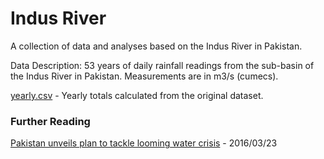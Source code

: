 # Indus River
A collection of data and analyses based on the Indus River in Pakistan.

Data Description: 53 years of daily rainfall readings from the sub-basin of the Indus River in Pakistan. Measurements are in m3/s (cumecs).

<a href="yearly.csv">yearly.csv</a> - Yearly totals calculated from the original dataset.

### Further Reading
[Pakistan unveils plan to tackle looming water crisis](http://www.climatechangenews.com/2016/03/23/pakistan-unveils-plan-to-tackle-looming-water-crisis) - 2016/03/23
